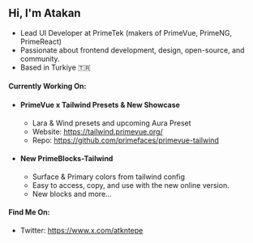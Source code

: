 ## Hi, I'm Atakan

- Lead UI Developer at PrimeTek (makers of PrimeVue, PrimeNG, PrimeReact)
- Passionate about frontend development, design, open-source, and community.
- Based in Turkiye 🇹🇷

#### Currently Working On:

- #### PrimeVue x Tailwind Presets & New Showcase
  	- Lara & Wind presets and upcoming Aura Preset
	- Website: https://tailwind.primevue.org/
	- Repo: https://github.com/primefaces/primevue-tailwind
- #### New PrimeBlocks-Tailwind
	- Surface & Primary colors from tailwind config
	- Easy to access, copy, and use with the new online version.
	- New blocks and more...

#### Find Me On:

- Twitter: https://www.x.com/atkntepe

